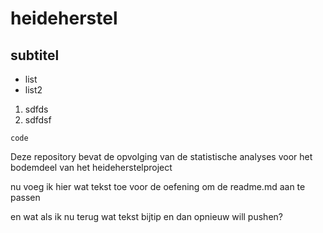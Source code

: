 # heideherstel

## subtitel

* list 
* list2

1. sdfds
2. sdfdsf

```
code
```

Deze repository bevat de opvolging van de statistische analyses voor het bodemdeel van het heideherstelproject

nu voeg ik hier wat tekst toe voor de oefening om de readme.md aan te passen

en wat als ik nu terug wat tekst bijtip en dan opnieuw will pushen?
